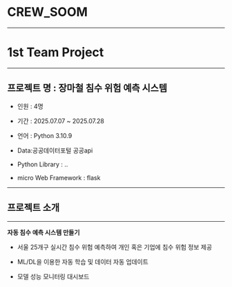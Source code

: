 # CREW_SOOM
---

# 1st Team Project

---

## 프로젝트 명 : 장마철 침수 위험 예측 시스템


   + 인원 : 4명

   + 기간 : 2025.07.07 ~ 2025.07.28

   + 언어 : Python 3.10.9

   + Data:공공데이터포털 공공api

   + Python Library : ..

   + micro Web Framework : flask

---

## 프로젝트 소개 

---
   
 **자동 침수 예측 시스템 만들기**

   + 서울 25개구 실시간 침수 위험 예측하여 개인 혹은 기업에 침수 위험 정보 제공

   + ML/DL을 이용한 자동 학습 및 데이터 자동 업데이트

   + 모델 성능 모니터링 대시보드
